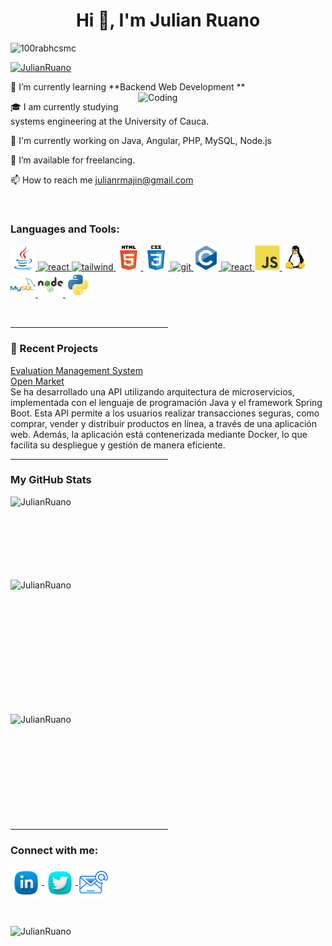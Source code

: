 <h1 align="center">Hi 👋, I'm Julian Ruano</h1>

<p align="left"> <img src="https://komarev.com/ghpvc/?username=JulianRuano&label=Profile%20views&color=0e75b6&style=flat" alt="100rabhcsmc" /> </p>

<p align="left"> <a href="https://twitter.com/julianrmajin" target="blank"><img src="https://img.shields.io/twitter/follow/julianrmajin?logo=twitter&style=for-the-badge" alt="JulianRuano" /></a> </p>



🌱 I’m currently learning **Backend Web Development **
<img align="right" alt="Coding" width="300" src="https://media.giphy.com/media/SWoSkN6DxTszqIKEqv/giphy.gif">

🎓 I am currently studying systems engineering at the University of Cauca. 

🔭 I'm currently working on Java, Angular, PHP, MySQL, Node.js

🤝 I’m available for freelancing.

📫 How to reach me julianrmajin@gmail.com

<br>
<h3 align="left">Languages and Tools:</h3>
<p align="left">
<a href="https://www.java.com" target="_blank" rel="noreferrer"> <img src="https://raw.githubusercontent.com/devicons/devicon/master/icons/java/java-original.svg" alt="java" width="40" height="40"
</a> 
<a href="https://tailwindcss.com/" target="_blank" rel="noreferrer"> <img src="https://www.vectorlogo.zone/logos/angular/angular-icon.svg" alt="react" width="40" height="40"/> 
</a>
<a href="https://tailwindcss.com/" target="_blank" rel="noreferrer"> <img src="https://www.vectorlogo.zone/logos/tailwindcss/tailwindcss-icon.svg" alt="tailwind" width="40" height="40"/> 
</a>
<a href="https://www.w3.org/html/" target="_blank" rel="noreferrer"> <img src="https://raw.githubusercontent.com/devicons/devicon/master/icons/html5/html5-original-wordmark.svg" alt="html5" width="40" height="40"/> 
</a> 
<a href="https://www.w3schools.com/css/" target="_blank" rel="noreferrer"> <img src="https://raw.githubusercontent.com/devicons/devicon/master/icons/css3/css3-original-wordmark.svg" alt="css3" width="40" height="40"/> 
</a> 
<a href="https://git-scm.com/" target="_blank" rel="noreferrer"> <img src="https://www.vectorlogo.zone/logos/git-scm/git-scm-icon.svg" alt="git" width="40" height="40"/> 
</a>
<a href="https://www.cprogramming.com/" target="_blank" rel="noreferrer"> <img src="https://raw.githubusercontent.com/devicons/devicon/master/icons/c/c-original.svg" alt="c" width="40" height="40"/> </a> 
<a href="https://tailwindcss.com/" target="_blank" rel="noreferrer"> <img src="https://www.vectorlogo.zone/logos/php/php-icon.svg" alt="react" width="40" height="40"/> 
</a>
<a href="https://developer.mozilla.org/en-US/docs/Web/JavaScript" target="_blank" rel="noreferrer"> <img src="https://raw.githubusercontent.com/devicons/devicon/master/icons/javascript/javascript-original.svg" alt="javascript" width="40" height="40"/> 
</a>
<a href="https://www.linux.org/" target="_blank" rel="noreferrer"> <img src="https://raw.githubusercontent.com/devicons/devicon/master/icons/linux/linux-original.svg" alt="linux" width="40" height="40"/> 
</a>
<a href="https://www.mysql.com/" target="_blank" rel="noreferrer"> <img src="https://raw.githubusercontent.com/devicons/devicon/master/icons/mysql/mysql-original-wordmark.svg" alt="mysql" width="40" height="40"/> 
</a> 
<a href="https://nodejs.org" target="_blank" rel="noreferrer"> <img src="https://raw.githubusercontent.com/devicons/devicon/master/icons/nodejs/nodejs-original-wordmark.svg" alt="nodejs" width="40" height="40"/> </a> <a href="https://www.python.org" target="_blank" rel="noreferrer"> <img src="https://raw.githubusercontent.com/devicons/devicon/master/icons/python/python-original.svg" alt="python" width="40" height="40"/> 
</a> 

</p><br>
<hr width="50%" >

<h3>📝  Recent Projects</h3>

[Evaluation Management System ](https://github.com/JulianRuano/EvaluationManagementSystem-Backend)<br>
[Open Market](https://github.com/JulianRuano/OpenMarket_Argentina_Colombia)<br>
Se ha desarrollado una API utilizando arquitectura de microservicios, implementada con el lenguaje de programación Java y el framework Spring Boot. Esta API permite a los usuarios realizar transacciones seguras, como comprar, vender y distribuir productos en línea, a través de una aplicación web. Además, la aplicación está contenerizada mediante Docker, lo que facilita su despliegue y gestión de manera eficiente.

<hr width="50%" >

<h3>My GitHub Stats</h3>

<p><img align="left" src="https://github-readme-stats.vercel.app/api/top-langs?username=JulianRuano&show_icons=true&theme=dark&locale=en&layout=compact" alt="JulianRuano" /></p>

<br><br><br><br><br><br><br>
<p>&nbsp;<img align="left" src="https://github-readme-stats.vercel.app/api?username=JulianRuano&show_icons=true&theme=dark&locale=en" alt="JulianRuano" /></p>
<br><br><br><br><br><br><br><br><br><br>

<p><img align="left" src="https://github-readme-streak-stats.herokuapp.com/?user=JulianRuano&theme=dark" alt="JulianRuano" /></p>

<br><br><br><br><br><br><br><br><br><br>
<hr width="50%" >
<h3 align="left">Connect with me:</h3>
<p align="left">
<a href="https://www.linkedin.com/in/julian-ruano-majin-450818288/" target="blank"><img align="center" src="https://github.com/JulianRuano/my-portfolio/blob/main/img/linkedin-icon.png?raw=true" alt="Julian Ruano" height="50" width="50" />
</a>
<a href="https://twitter.com/julianrmajin" target="blank"><img align="center" src="https://github.com/JulianRuano/my-portfolio/blob/main/img/twitter-icon.png?raw=true" alt="21304875" height="50" width="50" />
</a>
<a href="mailto:julianrmajin@gmail.com" target="blank"><img align="center" src="https://github.com/JulianRuano/my-portfolio/blob/main/img/icons8-email-96.png?raw=true" alt="21304875" height="50" width="50" />
</a>
</p>
<br>
<p align="left"> <img src="https://komarev.com/ghpvc/?username=JulianRuano&label=Profile%20views&color=0e75b6&style=flat" alt="JulianRuano" /> </p>
